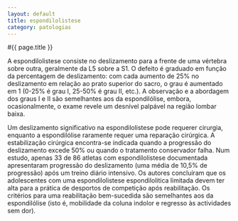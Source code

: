 ```yaml
---
layout: default
title: espondilolistese
category: patologias
---
```


#{{ page.title }}

A espondilolistese consiste no deslizamento para a frente de uma vértebra sobre outra, geralmente da L5 sobre a S1. O defeito é graduado em função da percentagem de deslizamento: com cada aumento de 25% no deslizamento em relação ao prato superior do sacro, o grau é aumentado em 1 (0-25% é grau I, 25-50% é grau II, etc.). A observação e a abordagem dos graus I e II são semelhantes aos da espondilólise, embora, ocasionalmente, o exame revele um desnível palpável na região lombar baixa.

Um deslizamento significativo na espondilolistese pode requerer cirurgia, enquanto a espondilólise raramente requer uma reparação cirúrgica. A estabilização cirúrgica encontra-se indicada quando a progressão do deslizamento excede 50% ou quando o tratamento conservador falha. Num estudo, apenas 33 de 86 atletas com espondilolistese documentada apresentaram progressão do deslizamento (uma média de 10,5% de progressão) após um treino diário intensivo. Os autores concluíram que os adolescentes com uma espondilolistese espondilolitica limitada devem ter alta para a prática de desportos de competição após reabilitação. Os critérios para uma reabilitação bem-sucedida são semelhantes aos da espondilólise (isto é, mobilidade da coluna indolor e regresso às actividades sem dor).
